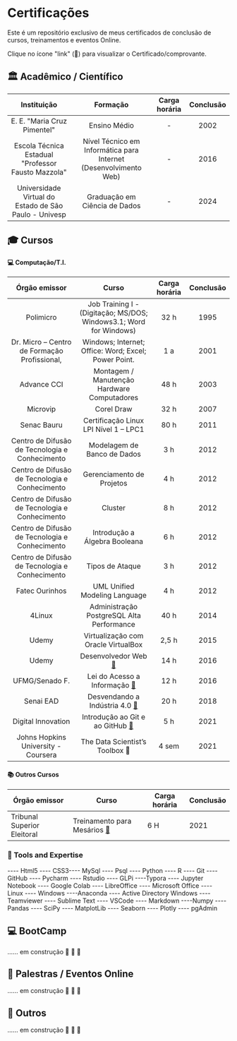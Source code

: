 



# Certificações

Este é um repositório exclusivo de meus certificados de conclusão de cursos, treinamentos e eventos Online.

Clique no ícone "link" (:link:) para visualizar o Certificado/comprovante.



## 🏛 Acadêmico / Científico



|                      Instituição                      |                           Formação                           | Carga horária | Conclusão |
| :---------------------------------------------------: | :----------------------------------------------------------: | :-----------: | :-------: |
|              E. E. "Maria Cruz Pimentel"              |                         Ensino Médio                         |       -       |   2002    |
|  Escola Técnica Estadual "Professor Fausto Mazzola"   | Nível Técnico em Informática para Internet (Desenvolvimento Web) |       -       |   2016    |
| Universidade Virtual do Estado de São Paulo - Univesp |                Graduação em Ciência de Dados                 |       -       |   2024    |



## 🎓 Cursos



#### :computer: Computação/T.I.

|                 Órgão emissor                  |                            Curso                             | Carga horária | Conclusão |
| :--------------------------------------------: | :----------------------------------------------------------: | :-----------: | :-------: |
|                   Polimicro                    | Job Training I - (Digitação; MS/DOS; Windows3.1; Word for Windows) |     32 h      |   1995    |
|  Dr. Micro – Centro de Formação Profissional,  |     Windows; Internet; Office: Word; Excel; Power Point.     |      1 a      |   2001    |
|                  Advance CCI                   |         Montagem / Manutenção Hardware Computadores          |     48 h      |   2003    |
|                    Microvip                    |                          Corel Draw                          |     32 h      |   2007    |
|                  Senac Bauru                   |            Certificação Linux LPI Nível 1 – LPC1             |     80 h      |   2011    |
| Centro de Difusão de Tecnologia e Conhecimento |                 Modelagem de Banco de Dados                  |      3 h      |   2012    |
| Centro de Difusão de Tecnologia e Conhecimento |                  Gerenciamento de Projetos                   |      4 h      |   2012    |
| Centro de Difusão de Tecnologia e Conhecimento |                           Cluster                            |      8 h      |   2012    |
| Centro de Difusão de Tecnologia e Conhecimento |                Introdução a Álgebra Booleana                 |      6 h      |   2012    |
| Centro de Difusão de Tecnologia e Conhecimento |                       Tipos de Ataque                        |      3 h      |   2012    |
|                 Fatec Ourinhos                 |                UML Unified Modeling Language                 |      4 h      |   2012    |
|                     4Linux                     |          Administração PostgreSQL Alta Performance           |     40 h      |   2014    |
|                     Udemy                      |             Virtualização com Oracle VirtualBox              |     2,5 h     |   2015    |
|                     Udemy                      | Desenvolvedor Web [:link:](https://github.com/viniciuskurt/Certificados/blob/master/Certificado%20Udemy%20-%20Desenvolvedor%20Web.pdf) |     14 h      |   2016    |
|                 UFMG/Senado F.                 | Lei do Acesso a Informação  ​[:link:](https://github.com/viniciuskurt/Certificados/blob/master/Certificado%20UFMG%20e%20Senado%20Federal%20-%20Lei%20do%20Acesso%20a%20Informacao.pdf) |     12 h      |   2016    |
|                   Senai EAD                    | Desvendando a Indústria 4.0 [:link:](https://github.com/viniciuskurt/Certificados/blob/master/Certificado%20Sesi%20-%20Industria%204p0.pdf) |     20 h      |   2018    |
|               Digital Innovation               | Introdução ao Git e ao GitHub  [:link:](https://github.com/viniciuskurt/Certificados/blob/master/Certificado%20Digital%20Innovation%20-%20Introducao%20ao%20Git%20e%20GitHub.pdf) |      5 h      |   2021    |
|      Johns Hopkins University - Coursera       |             The Data Scientist’s Toolbox :link:              |     4 sem     |   2021    |



#### :books: Outros Cursos

| Órgão emissor               | Curso                                                        | Carga horária | Conclusão |
| --------------------------- | ------------------------------------------------------------ | ------------- | --------- |
| Tribunal Superior Eleitoral | Treinamento para Mesários ​[:link:](https://github.com/viniciuskurt/Certificados/blob/master/Certificado%20TSE%20-%20Treinamento%20Mesarios%202020.pdf) | 6 H           | 2021      |



### :pencil: Tools and Expertise



---- Html5 ---- CSS3---- MySql ---- Psql ---- Python ---- R ---- Git ---- GitHub ---- Pycharm ---- Rstudio ---- GLPi ----Typora ---- Jupyter Notebook ---- Google Colab ---- LibreOffice ---- Microsoft Office ---- Linux ---- Windows ----Anaconda ---- Active Directory Windows ---- Teamviewer ---- Sublime Text ---- VSCode ---- Markdown ----Numpy ---- Pandas ---- SciPy ---- MatplotLib ---- Seaborn ---- Plotly ---- pgAdmin



## :computer: BootCamp



...... em construção :hammer: :construction_worker: :construction:



## 💬 Palestras / Eventos Online



...... em construção :hammer: :construction_worker: :construction:



## 🎲 Outros

...... em construção :hammer: :construction_worker: :construction:
